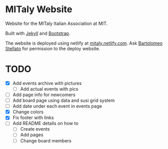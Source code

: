 # MITaly Website

Website for the MITaly Italian Association at MIT.

Built with [Jekyll](https://jekyllrb.com/) and [Bootstrap](http://getbootstrap.com/).


The website is deployed using netlify at [mitaly.netlify.com](http://mitaly.netlify.com). Ask [Bartolomeo Stellato](bartolomeo.stellato@gmail.com) for permission to the deploy website.

# TODO

- [x] Add events archive with pictures
  - [ ] Add actual events with pics
- [ ] Add page info for newcomers
- [ ] Add board page using data and susi grid system
- [ ] Add date under each event in events page
- [x] Change colors
- [x] Fix footer with links
- [ ] Add README details on how to
  - [ ] Create events
  - [ ] Add pages
  - [ ] Change board members
